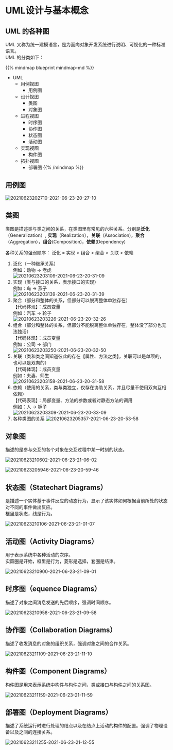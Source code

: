 # UML设计与基本概念


## UML 的各种图

UML 又称为统一建模语言，是为面向对象开发系统进行说明、可视化的一种标准语言。  
UML 的分类如下：

{{% mindmap blueprint mindmap-md %}}

- UML
  - 用例视图
    - 用例图
  - 设计视图
    - 类图
    - 对象图
  - 进程视图
    - 时序图
    - 协作图
    - 状态图
    - 活动图
  - 实现视图
    - 构件图
  - 拓扑视图
    - 部署图
{{% /mindmap %}}

## 用例图

![20210623202710-2021-06-23-20-27-10](https://cdn.jsdelivr.net/gh/Gethin1990/PicBed/BlogImg/20210623202710-2021-06-23-20-27-10.png)

## 类图

类图是描述类与类之间的关系，在类图里有常见的六种关系。分别是**泛化**（Generalization）,  **实现**（Realization），**关联**（Association)，**聚合**（Aggregation），**组合**(Composition)，**依赖**(Dependency)

各种关系的强弱顺序： 泛化 = 实现 > 组合 > 聚合 > 关联 > 依赖

1. 泛化（一种继承关系）  
    例如：动物 -> 老虎  
    ![20210623203109-2021-06-23-20-31-09](https://cdn.jsdelivr.net/gh/Gethin1990/PicBed/BlogImg/20210623203109-2021-06-23-20-31-09.png)
2. 实现（类与接口的关系，表示接口的实现）  
    例如：鸟 -> 燕子  
    ![20210623203139-2021-06-23-20-31-39](https://cdn.jsdelivr.net/gh/Gethin1990/PicBed/BlogImg/20210623203139-2021-06-23-20-31-39.png)
3. 聚合（部分和整体的关系，但部分可以脱离整体单独存在）  
   【代码体现】：成员变量  
   例如：汽车 -> 轮子  
    ![20210623203226-2021-06-23-20-32-26](https://cdn.jsdelivr.net/gh/Gethin1990/PicBed/BlogImg/20210623203226-2021-06-23-20-32-26.png)
4. 组合（部分和整体的关系，但部分不能脱离整体单独存在，整体没了部分也无法独活）  
   【代码体现】：成员变量  
   例如：公司 -> 部门  
    ![20210623203250-2021-06-23-20-32-50](https://cdn.jsdelivr.net/gh/Gethin1990/PicBed/BlogImg/20210623203250-2021-06-23-20-32-50.png)
5. 关联（类和类之间知道彼此的存在【属性、方法之类】，关联可以是单项的，也可以是双向的）  
   【代码体现】：成员变量  
   例如：夫妻、师生  
    ![20210623203158-2021-06-23-20-31-58](https://cdn.jsdelivr.net/gh/Gethin1990/PicBed/BlogImg/20210623203158-2021-06-23-20-31-58.png)
6. 依赖（使用的关系，类与类独立，仅存在协助关系，并且尽量不使用双向互相依赖）  
   【代码表现】：局部变量、方法的参数或者对静态方法的调用  
   例如：人 -> 锤子  
    ![20210623203309-2021-06-23-20-33-09](https://cdn.jsdelivr.net/gh/Gethin1990/PicBed/BlogImg/20210623203309-2021-06-23-20-33-09.png)
7. 各种类图的关系
   ![20210623205357-2021-06-23-20-53-58](https://cdn.jsdelivr.net/gh/Gethin1990/PicBed/BlogImg/20210623205357-2021-06-23-20-53-58.png)

## 对象图

描述的是参与交互的各个对象在交互过程中某一时刻的状态。

![20210623210602-2021-06-23-21-06-02](https://cdn.jsdelivr.net/gh/Gethin1990/PicBed/BlogImg/20210623210602-2021-06-23-21-06-02.png)

![20210623205946-2021-06-23-20-59-46](https://cdn.jsdelivr.net/gh/Gethin1990/PicBed/BlogImg/20210623205946-2021-06-23-20-59-46.png)

## 状态图（Statechart Diagrams）

是描述一个实体基于事件反应的动态行为，显示了该实体如何根据当前所处的状态对不同的事件做出反应。  
框里是状态，线是行为。  

![20210623210106-2021-06-23-21-01-07](https://cdn.jsdelivr.net/gh/Gethin1990/PicBed/BlogImg/20210623210106-2021-06-23-21-01-07.png)

## 活动图（Activity Diagrams）

用于表示系统中各种活动的次序。  
实圆圈是开始，框里是行为，菱形是选择，套圈是结束。

![20210623210900-2021-06-23-21-09-01](https://cdn.jsdelivr.net/gh/Gethin1990/PicBed/BlogImg/20210623210900-2021-06-23-21-09-01.png)

## 时序图（equence Diagrams）

描述了对象之间消息发送的先后顺序，强调时间顺序。

![20210623210958-2021-06-23-21-09-58](https://cdn.jsdelivr.net/gh/Gethin1990/PicBed/BlogImg/20210623210958-2021-06-23-21-09-58.png)

## 协作图（Collaboration Diagrams）

描述了收发消息的对象的组织关系，强调对象之间的合作关系。

![20210623211109-2021-06-23-21-11-10](https://cdn.jsdelivr.net/gh/Gethin1990/PicBed/BlogImg/20210623211109-2021-06-23-21-11-10.png)

## 构件图（Component Diagrams）

构件图是用来表示系统中构件与构件之间，类或接口与构件之间的关系图。

![20210623211159-2021-06-23-21-11-59](https://cdn.jsdelivr.net/gh/Gethin1990/PicBed/BlogImg/20210623211159-2021-06-23-21-11-59.png)

## 部署图（Deployment Diagrams）

描述了系统运行时进行处理的结点以及在结点上活动的构件的配置。强调了物理设备以及之间的连接关系。

![20210623211255-2021-06-23-21-12-55](https://cdn.jsdelivr.net/gh/Gethin1990/PicBed/BlogImg/20210623211255-2021-06-23-21-12-55.png)

